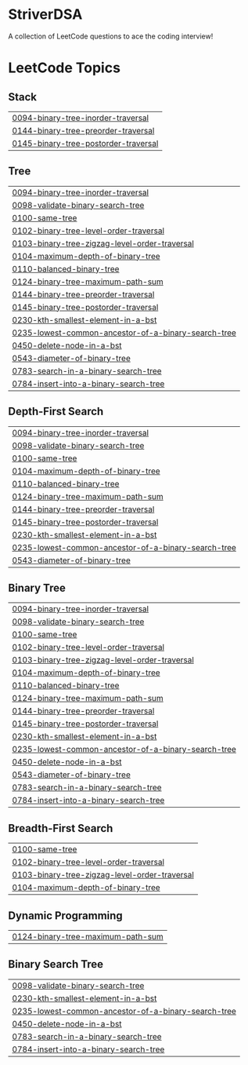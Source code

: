 # StriverDSA
A collection of LeetCode questions to ace the coding interview! 

<!---LeetCode Topics Start-->
# LeetCode Topics
## Stack
|  |
| ------- |
| [0094-binary-tree-inorder-traversal](https://github.com/karanmaheshwari16/StriverDSA/tree/master/0094-binary-tree-inorder-traversal) |
| [0144-binary-tree-preorder-traversal](https://github.com/karanmaheshwari16/StriverDSA/tree/master/0144-binary-tree-preorder-traversal) |
| [0145-binary-tree-postorder-traversal](https://github.com/karanmaheshwari16/StriverDSA/tree/master/0145-binary-tree-postorder-traversal) |
## Tree
|  |
| ------- |
| [0094-binary-tree-inorder-traversal](https://github.com/karanmaheshwari16/StriverDSA/tree/master/0094-binary-tree-inorder-traversal) |
| [0098-validate-binary-search-tree](https://github.com/karanmaheshwari16/StriverDSA/tree/master/0098-validate-binary-search-tree) |
| [0100-same-tree](https://github.com/karanmaheshwari16/StriverDSA/tree/master/0100-same-tree) |
| [0102-binary-tree-level-order-traversal](https://github.com/karanmaheshwari16/StriverDSA/tree/master/0102-binary-tree-level-order-traversal) |
| [0103-binary-tree-zigzag-level-order-traversal](https://github.com/karanmaheshwari16/StriverDSA/tree/master/0103-binary-tree-zigzag-level-order-traversal) |
| [0104-maximum-depth-of-binary-tree](https://github.com/karanmaheshwari16/StriverDSA/tree/master/0104-maximum-depth-of-binary-tree) |
| [0110-balanced-binary-tree](https://github.com/karanmaheshwari16/StriverDSA/tree/master/0110-balanced-binary-tree) |
| [0124-binary-tree-maximum-path-sum](https://github.com/karanmaheshwari16/StriverDSA/tree/master/0124-binary-tree-maximum-path-sum) |
| [0144-binary-tree-preorder-traversal](https://github.com/karanmaheshwari16/StriverDSA/tree/master/0144-binary-tree-preorder-traversal) |
| [0145-binary-tree-postorder-traversal](https://github.com/karanmaheshwari16/StriverDSA/tree/master/0145-binary-tree-postorder-traversal) |
| [0230-kth-smallest-element-in-a-bst](https://github.com/karanmaheshwari16/StriverDSA/tree/master/0230-kth-smallest-element-in-a-bst) |
| [0235-lowest-common-ancestor-of-a-binary-search-tree](https://github.com/karanmaheshwari16/StriverDSA/tree/master/0235-lowest-common-ancestor-of-a-binary-search-tree) |
| [0450-delete-node-in-a-bst](https://github.com/karanmaheshwari16/StriverDSA/tree/master/0450-delete-node-in-a-bst) |
| [0543-diameter-of-binary-tree](https://github.com/karanmaheshwari16/StriverDSA/tree/master/0543-diameter-of-binary-tree) |
| [0783-search-in-a-binary-search-tree](https://github.com/karanmaheshwari16/StriverDSA/tree/master/0783-search-in-a-binary-search-tree) |
| [0784-insert-into-a-binary-search-tree](https://github.com/karanmaheshwari16/StriverDSA/tree/master/0784-insert-into-a-binary-search-tree) |
## Depth-First Search
|  |
| ------- |
| [0094-binary-tree-inorder-traversal](https://github.com/karanmaheshwari16/StriverDSA/tree/master/0094-binary-tree-inorder-traversal) |
| [0098-validate-binary-search-tree](https://github.com/karanmaheshwari16/StriverDSA/tree/master/0098-validate-binary-search-tree) |
| [0100-same-tree](https://github.com/karanmaheshwari16/StriverDSA/tree/master/0100-same-tree) |
| [0104-maximum-depth-of-binary-tree](https://github.com/karanmaheshwari16/StriverDSA/tree/master/0104-maximum-depth-of-binary-tree) |
| [0110-balanced-binary-tree](https://github.com/karanmaheshwari16/StriverDSA/tree/master/0110-balanced-binary-tree) |
| [0124-binary-tree-maximum-path-sum](https://github.com/karanmaheshwari16/StriverDSA/tree/master/0124-binary-tree-maximum-path-sum) |
| [0144-binary-tree-preorder-traversal](https://github.com/karanmaheshwari16/StriverDSA/tree/master/0144-binary-tree-preorder-traversal) |
| [0145-binary-tree-postorder-traversal](https://github.com/karanmaheshwari16/StriverDSA/tree/master/0145-binary-tree-postorder-traversal) |
| [0230-kth-smallest-element-in-a-bst](https://github.com/karanmaheshwari16/StriverDSA/tree/master/0230-kth-smallest-element-in-a-bst) |
| [0235-lowest-common-ancestor-of-a-binary-search-tree](https://github.com/karanmaheshwari16/StriverDSA/tree/master/0235-lowest-common-ancestor-of-a-binary-search-tree) |
| [0543-diameter-of-binary-tree](https://github.com/karanmaheshwari16/StriverDSA/tree/master/0543-diameter-of-binary-tree) |
## Binary Tree
|  |
| ------- |
| [0094-binary-tree-inorder-traversal](https://github.com/karanmaheshwari16/StriverDSA/tree/master/0094-binary-tree-inorder-traversal) |
| [0098-validate-binary-search-tree](https://github.com/karanmaheshwari16/StriverDSA/tree/master/0098-validate-binary-search-tree) |
| [0100-same-tree](https://github.com/karanmaheshwari16/StriverDSA/tree/master/0100-same-tree) |
| [0102-binary-tree-level-order-traversal](https://github.com/karanmaheshwari16/StriverDSA/tree/master/0102-binary-tree-level-order-traversal) |
| [0103-binary-tree-zigzag-level-order-traversal](https://github.com/karanmaheshwari16/StriverDSA/tree/master/0103-binary-tree-zigzag-level-order-traversal) |
| [0104-maximum-depth-of-binary-tree](https://github.com/karanmaheshwari16/StriverDSA/tree/master/0104-maximum-depth-of-binary-tree) |
| [0110-balanced-binary-tree](https://github.com/karanmaheshwari16/StriverDSA/tree/master/0110-balanced-binary-tree) |
| [0124-binary-tree-maximum-path-sum](https://github.com/karanmaheshwari16/StriverDSA/tree/master/0124-binary-tree-maximum-path-sum) |
| [0144-binary-tree-preorder-traversal](https://github.com/karanmaheshwari16/StriverDSA/tree/master/0144-binary-tree-preorder-traversal) |
| [0145-binary-tree-postorder-traversal](https://github.com/karanmaheshwari16/StriverDSA/tree/master/0145-binary-tree-postorder-traversal) |
| [0230-kth-smallest-element-in-a-bst](https://github.com/karanmaheshwari16/StriverDSA/tree/master/0230-kth-smallest-element-in-a-bst) |
| [0235-lowest-common-ancestor-of-a-binary-search-tree](https://github.com/karanmaheshwari16/StriverDSA/tree/master/0235-lowest-common-ancestor-of-a-binary-search-tree) |
| [0450-delete-node-in-a-bst](https://github.com/karanmaheshwari16/StriverDSA/tree/master/0450-delete-node-in-a-bst) |
| [0543-diameter-of-binary-tree](https://github.com/karanmaheshwari16/StriverDSA/tree/master/0543-diameter-of-binary-tree) |
| [0783-search-in-a-binary-search-tree](https://github.com/karanmaheshwari16/StriverDSA/tree/master/0783-search-in-a-binary-search-tree) |
| [0784-insert-into-a-binary-search-tree](https://github.com/karanmaheshwari16/StriverDSA/tree/master/0784-insert-into-a-binary-search-tree) |
## Breadth-First Search
|  |
| ------- |
| [0100-same-tree](https://github.com/karanmaheshwari16/StriverDSA/tree/master/0100-same-tree) |
| [0102-binary-tree-level-order-traversal](https://github.com/karanmaheshwari16/StriverDSA/tree/master/0102-binary-tree-level-order-traversal) |
| [0103-binary-tree-zigzag-level-order-traversal](https://github.com/karanmaheshwari16/StriverDSA/tree/master/0103-binary-tree-zigzag-level-order-traversal) |
| [0104-maximum-depth-of-binary-tree](https://github.com/karanmaheshwari16/StriverDSA/tree/master/0104-maximum-depth-of-binary-tree) |
## Dynamic Programming
|  |
| ------- |
| [0124-binary-tree-maximum-path-sum](https://github.com/karanmaheshwari16/StriverDSA/tree/master/0124-binary-tree-maximum-path-sum) |
## Binary Search Tree
|  |
| ------- |
| [0098-validate-binary-search-tree](https://github.com/karanmaheshwari16/StriverDSA/tree/master/0098-validate-binary-search-tree) |
| [0230-kth-smallest-element-in-a-bst](https://github.com/karanmaheshwari16/StriverDSA/tree/master/0230-kth-smallest-element-in-a-bst) |
| [0235-lowest-common-ancestor-of-a-binary-search-tree](https://github.com/karanmaheshwari16/StriverDSA/tree/master/0235-lowest-common-ancestor-of-a-binary-search-tree) |
| [0450-delete-node-in-a-bst](https://github.com/karanmaheshwari16/StriverDSA/tree/master/0450-delete-node-in-a-bst) |
| [0783-search-in-a-binary-search-tree](https://github.com/karanmaheshwari16/StriverDSA/tree/master/0783-search-in-a-binary-search-tree) |
| [0784-insert-into-a-binary-search-tree](https://github.com/karanmaheshwari16/StriverDSA/tree/master/0784-insert-into-a-binary-search-tree) |
<!---LeetCode Topics End-->
